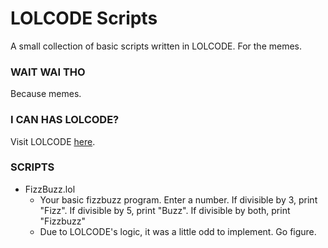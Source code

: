 # LOLCODE Scripts
A small collection of basic scripts written in LOLCODE. For the memes.

### WAIT WAI THO
Because memes. 

### I CAN HAS LOLCODE?
Visit LOLCODE [here](https://lolcode.org/).

### SCRIPTS
- FizzBuzz.lol
  - Your basic fizzbuzz program. Enter a number. If divisible by 3, print "Fizz". If divisible by 5, print "Buzz". If divisible by both, print "Fizzbuzz"
  - Due to LOLCODE's logic, it was a little odd to implement. Go figure.
